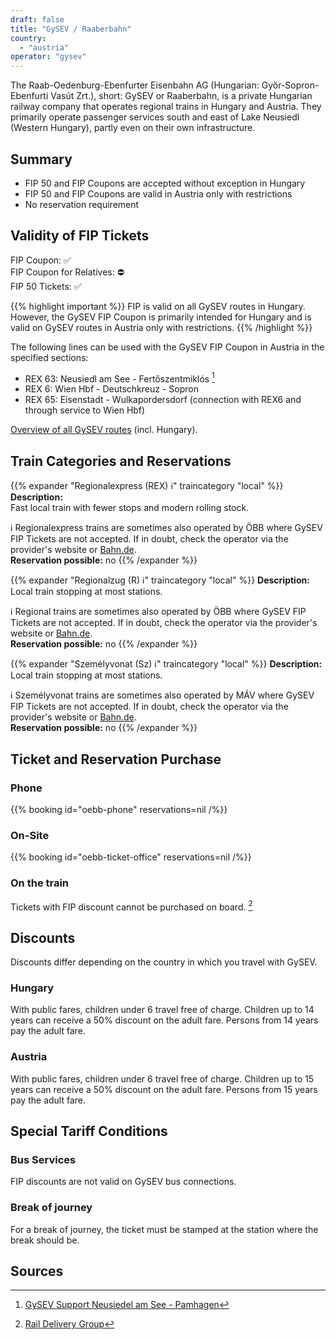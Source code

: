 ```yaml
---
draft: false
title: "GySEV / Raaberbahn"
country:
  - "austria"
operator: "gysev"
---
```


The Raab-Oedenburg-Ebenfurter Eisenbahn AG (Hungarian: Győr-Sopron-Ebenfurti Vasút Zrt.), short: GySEV or Raaberbahn, is a private Hungarian railway company that operates regional trains in Hungary and Austria. They primarily operate passenger services south and east of Lake Neusiedl (Western Hungary), partly even on their own infrastructure.

## Summary

- FIP 50 and FIP Coupons are accepted without exception in Hungary
- FIP 50 and FIP Coupons are valid in Austria only with restrictions
- No reservation requirement

## Validity of FIP Tickets

FIP Coupon: ✅ \
FIP Coupon for Relatives: ⛔ \
FIP 50 Tickets: ✅

{{% highlight important %}}
FIP is valid on all GySEV routes in Hungary. However, the GySEV FIP Coupon is primarily intended for Hungary and is valid on GySEV routes in Austria only with restrictions.
{{% /highlight %}}

The following lines can be used with the GySEV FIP Coupon in Austria in the specified sections:

- REX 63: Neusiedl am See - Fertőszentmiklós [^2]
- REX 6: Wien Hbf - Deutschkreuz - Sopron
- REX 65: Eisenstadt - Wulkapordersdorf (connection with REX6 and through service to Wien Hbf)

[Overview of all GySEV routes](https://www2.GySEV.hu/de/vasutvonalak) (incl. Hungary).

## Train Categories and Reservations

{{% expander "Regionalexpress (REX) ℹ️" traincategory "local" %}}
**Description:** \
Fast local train with fewer stops and modern rolling stock.

ℹ️ Regionalexpress trains are sometimes also operated by ÖBB where GySEV FIP Tickets are not accepted. If in doubt, check the operator via the provider's website or [Bahn.de](https://int.bahn.de/en). \
**Reservation possible:** no
{{% /expander %}}

{{% expander "Regionalzug (R) ℹ️" traincategory "local" %}}
**Description:** \
Local train stopping at most stations.

ℹ️ Regional trains are sometimes also operated by ÖBB where GySEV FIP Tickets are not accepted. If in doubt, check the operator via the provider's website or [Bahn.de](https://int.bahn.de/en). \
**Reservation possible:** no
{{% /expander %}}

{{% expander "Személyvonat (Sz) ℹ️" traincategory "local" %}}
**Description:** \
Local train stopping at most stations.

ℹ️ Személyvonat trains are sometimes also operated by MÁV where GySEV FIP Tickets are not accepted. If in doubt, check the operator via the provider's website or [Bahn.de](https://int.bahn.de/en). \
**Reservation possible:** no
{{% /expander %}}

## Ticket and Reservation Purchase

### Phone

{{% booking id="oebb-phone" reservations=nil /%}}

### On-Site

{{% booking id="oebb-ticket-office" reservations=nil /%}}

### On the train

Tickets with FIP discount cannot be purchased on board. [^1]

## Discounts

Discounts differ depending on the country in which you travel with GySEV.

### Hungary

With public fares, children under 6 travel free of charge. Children up to 14 years can receive a 50% discount on the adult fare. Persons from 14 years pay the adult fare.

### Austria

With public fares, children under 6 travel free of charge. Children up to 15 years can receive a 50% discount on the adult fare. Persons from 15 years pay the adult fare.

## Special Tariff Conditions

### Bus Services

FIP discounts are not valid on GySEV bus connections.

### Break of journey

For a break of journey, the ticket must be stamped at the station where the break should be.

## Sources

[^1]: [Rail Delivery Group](https://www.raildeliverygroup.com/rst/europe-and-fip.html#Tips)

[^2]: [GySEV Support Neusiedel am See - Pamhagen](https://github.com/fipguide/fipguide.github.io/issues/278)
